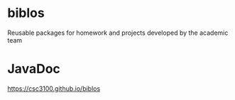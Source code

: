 # biblos
Reusable packages for homework and projects developed by the academic team

# JavaDoc
https://csc3100.github.io/biblos
